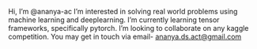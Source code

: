  Hi, I’m @ananya-ac
 I’m interested in solving real world problems using machine learning and deeplearning. I’m currently learning tensor frameworks, specifically pytorch.
 I’m looking to collaborate on any kaggle competition. You may get in touch via email- ananya.ds.act@gmail.com
